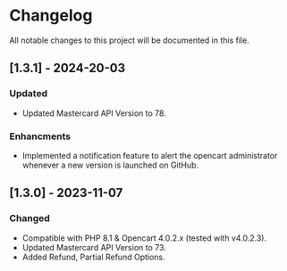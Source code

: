 # Changelog
All notable changes to this project will be documented in this file.

## [1.3.1] - 2024-20-03
### Updated
- Updated Mastercard API Version to 78.
### Enhancments
- Implemented a notification feature to alert the opencart administrator whenever a new version is launched on GitHub.

## [1.3.0] - 2023-11-07
### Changed
- Compatible with PHP 8.1 & Opencart 4.0.2.x (tested with v4.0.2.3).
- Updated Mastercard API Version to 73.
- Added Refund, Partial Refund Options.




